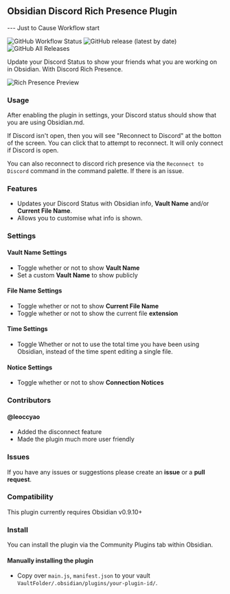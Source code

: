 ## Obsidian Discord Rich Presence Plugin

--- Just to Cause Workflow start

![GitHub Workflow Status](https://img.shields.io/github/workflow/status/lukeleppan/obsidian-discordrpc/Build%20Release?logo=github&style=for-the-badge) ![GitHub release (latest by date)](https://img.shields.io/github/v/release/lukeleppan/obsidian-discordrpc?style=for-the-badge) ![GitHub All Releases](https://img.shields.io/github/downloads/lukeleppan/obsidian-discordrpc/total?style=for-the-badge)

Update your Discord Status to show your friends what you are working on in Obsidian. With Discord Rich Presence.

![Rich Presence Preview](https://raw.githubusercontent.com/lukeleppan/obsidian-discordrpc/master/assets/presence.gif)

### Usage

After enabling the plugin in settings, your Discord status should show that you are using Obsidian.md.

If Discord isn't open, then you will see "Reconnect to Discord" at the botton of the screen. You can click that to attempt to reconnect. It will only connect if Discord is open.

You can also reconnect to discord rich presence via the `Reconnect to Discord` command in the command palette. If there is an issue.

### Features

- Updates your Discord Status with Obsidian info, **Vault Name** and/or **Current File Name**.
- Allows you to customise what info is shown.

### Settings

#### Vault Name Settings

- Toggle whether or not to show **Vault Name**
- Set a custom **Vault Name** to show publicly

#### File Name Settings

- Toggle whether or not to show **Current File Name**
- Toggle whether or not to show the current file **extension**

#### Time Settings

- Toggle Whether or not to use the total time you have been using Obsidian, instead of the time spent editing a single file.

#### Notice Settings

- Toggle whether or not to show **Connection Notices**

### Contributors

#### @leoccyao

- Added the disconnect feature
- Made the plugin much more user friendly

### Issues

If you have any issues or suggestions please create an **issue** or a **pull request**.

### Compatibility

This plugin currently requires Obsidian v0.9.10+

### Install

You can install the plugin via the Community Plugins tab within Obsidian.

#### Manually installing the plugin

- Copy over `main.js`, `manifest.json` to your vault `VaultFolder/.obsidian/plugins/your-plugin-id/`.
